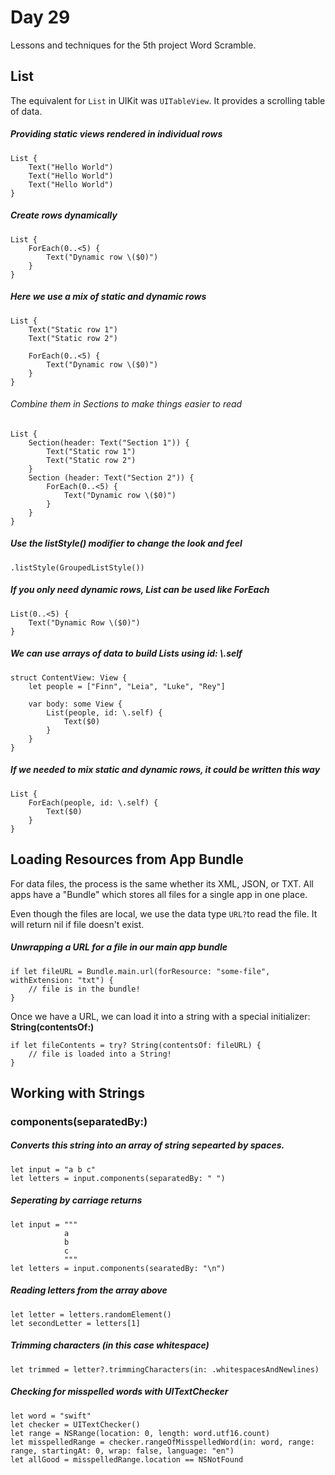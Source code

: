 # Day 29
Lessons and techniques for the 5th project Word Scramble.

## List
The equivalent for `List` in UIKit was `UITableView`.    It provides a scrolling table of data.

##### Providing static views rendered in individual rows

    List {
	    Text("Hello World")
	    Text("Hello World")
	    Text("Hello World")
    }
##### Create rows dynamically 

    List { 
	    ForEach(0..<5) { 
		    Text("Dynamic row \($0)")
		}
	}
##### Here we use a mix of static and dynamic rows

    List {
	    Text("Static row 1")
	    Text("Static row 2")
	    
	    ForEach(0..<5) {
		    Text("Dynamic row \($0)")
	    }
    }
###### Combine them in Sections to make things easier to read

    List {
	    Section(header: Text("Section 1")) {
		    Text("Static row 1")
		    Text("Static row 2")
	    }
	    Section (header: Text("Section 2")) {
		    ForEach(0..<5) {
			    Text("Dynamic row \($0)")
		    }
	    }
    }

##### Use the listStyle() modifier to change the look and feel

    .listStyle(GroupedListStyle())
##### If you only need dynamic rows, List can be used like ForEach

    List(0..<5) {
	    Text("Dynamic Row \($0)")
    }

##### We can use arrays of data to build Lists using id: \\.self

    struct ContentView: View { 
	    let people = ["Finn", "Leia", "Luke", "Rey"]
	    
	    var body: some View {
		    List(people, id: \.self) {
			    Text($0)
			}
	    }
    }
    
##### If we needed to mix static and dynamic rows, it could be written this way

    List {
	    ForEach(people, id: \.self) { 
		    Text($0)
	    }
    }

## Loading Resources from App Bundle
For data files, the process is the same whether its XML, JSON, or TXT.   All apps have a "Bundle" which stores all files for a single app in one place.

Even though the files are local, we use the data type `URL?`to read the file.   It will return nil if file doesn't exist.
##### Unwrapping a URL for a file in our main app bundle

    if let fileURL = Bundle.main.url(forResource: "some-file", withExtension: "txt") {
	    // file is in the bundle!
    }
Once we have a URL, we can load it into a string with a special initializer: **String(contentsOf:)**

    if let fileContents = try? String(contentsOf: fileURL) {
	    // file is loaded into a String!
    }
## Working with Strings
### components(separatedBy:)
##### Converts this string into an array of string sepearted by spaces.
    let input = "a b c"
    let letters = input.components(separatedBy: " ")
    
  

##### Seperating by carriage returns

    let input = """
			    a
				b
				c
				"""
	let letters = input.components(searatedBy: "\n")

##### Reading letters from the array above

    let letter = letters.randomElement()
    let secondLetter = letters[1]
    
##### Trimming characters (in this case whitespace)

    let trimmed = letter?.trimmingCharacters(in: .whitespacesAndNewlines)

##### Checking for misspelled words with UITextChecker

    let word = "swift"
    let checker = UITextChecker()
    let range = NSRange(location: 0, length: word.utf16.count)
    let misspelledRange = checker.rangeOfMisspelledWord(in: word, range: range, startingAt: 0, wrap: false, language: "en")
    let allGood = misspelledRange.location == NSNotFound

